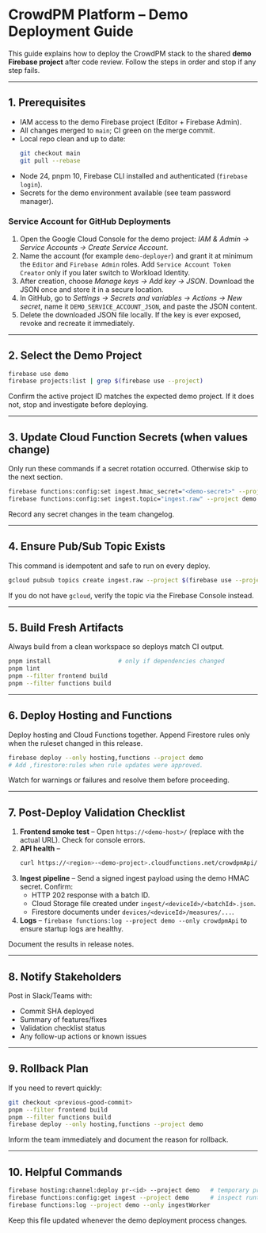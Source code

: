 # CrowdPM Platform – Demo Deployment Guide

This guide explains how to deploy the CrowdPM stack to the shared **demo Firebase project** after code review. Follow the steps in order and stop if any step fails.

---

## 1. Prerequisites
- IAM access to the demo Firebase project (Editor + Firebase Admin).
- All changes merged to `main`; CI green on the merge commit.
- Local repo clean and up to date:
  ```bash
  git checkout main
  git pull --rebase
  ```
- Node 24, pnpm 10, Firebase CLI installed and authenticated (`firebase login`).
- Secrets for the demo environment available (see team password manager).

### Service Account for GitHub Deployments
1. Open the Google Cloud Console for the demo project: *IAM & Admin → Service Accounts → Create Service Account*.
2. Name the account (for example `demo-deployer`) and grant it at minimum the `Editor` and `Firebase Admin` roles. Add `Service Account Token Creator` only if you later switch to Workload Identity.
3. After creation, choose *Manage keys → Add key → JSON*. Download the JSON once and store it in a secure location.
4. In GitHub, go to *Settings → Secrets and variables → Actions → New secret*, name it `DEMO_SERVICE_ACCOUNT_JSON`, and paste the JSON content.
5. Delete the downloaded JSON file locally. If the key is ever exposed, revoke and recreate it immediately.

---

## 2. Select the Demo Project
```bash
firebase use demo
firebase projects:list | grep $(firebase use --project)
```
Confirm the active project ID matches the expected demo project. If it does not, stop and investigate before deploying.

---

## 3. Update Cloud Function Secrets (when values change)
Only run these commands if a secret rotation occurred. Otherwise skip to the next section.
```bash
firebase functions:config:set ingest.hmac_secret="<demo-secret>" --project demo
firebase functions:config:set ingest.topic="ingest.raw" --project demo
```
Record any secret changes in the team changelog.

---

## 4. Ensure Pub/Sub Topic Exists
This command is idempotent and safe to run on every deploy.
```bash
gcloud pubsub topics create ingest.raw --project $(firebase use --project)
```
If you do not have `gcloud`, verify the topic via the Firebase Console instead.

---

## 5. Build Fresh Artifacts
Always build from a clean workspace so deploys match CI output.
```bash
pnpm install                   # only if dependencies changed
pnpm lint
pnpm --filter frontend build
pnpm --filter functions build
```

---

## 6. Deploy Hosting and Functions
Deploy hosting and Cloud Functions together. Append Firestore rules only when the ruleset changed in this release.
```bash
firebase deploy --only hosting,functions --project demo
# Add ,firestore:rules when rule updates were approved.
```
Watch for warnings or failures and resolve them before proceeding.

---

## 7. Post-Deploy Validation Checklist
1. **Frontend smoke test** – Open `https://<demo-host>/` (replace with the actual URL). Check for console errors.
2. **API health** –
   ```bash
   curl https://<region>-<demo-project>.cloudfunctions.net/crowdpmApi/health
   ```
3. **Ingest pipeline** – Send a signed ingest payload using the demo HMAC secret. Confirm:
   - HTTP 202 response with a batch ID.
   - Cloud Storage file created under `ingest/<deviceId>/<batchId>.json`.
   - Firestore documents under `devices/<deviceId>/measures/...`.
4. **Logs** – `firebase functions:log --project demo --only crowdpmApi` to ensure startup logs are healthy.

Document the results in release notes.

---

## 8. Notify Stakeholders
Post in Slack/Teams with:
- Commit SHA deployed
- Summary of features/fixes
- Validation checklist status
- Any follow-up actions or known issues

---

## 9. Rollback Plan
If you need to revert quickly:
```bash
git checkout <previous-good-commit>
pnpm --filter frontend build
pnpm --filter functions build
firebase deploy --only hosting,functions --project demo
```
Inform the team immediately and document the reason for rollback.

---

## 10. Helpful Commands
```bash
firebase hosting:channel:deploy pr-<id> --project demo   # temporary preview channel for QA
firebase functions:config:get ingest --project demo      # inspect runtime config
firebase functions:log --project demo --only ingestWorker
```

Keep this file updated whenever the demo deployment process changes.
